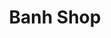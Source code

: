 ---
layout: place
title: Banh Shop
permalink: /texas/dallas/banh-shop.html
stateAbbr: TX
stateName: Texas
cityName: Dallas
seo:
  type: restaurant
  links: http://banhshop.com/
place_id: ChIJowuabmQqTIYRrRrvCk3bbVw
photos:
  - name: >-
      places/ChIJowuabmQqTIYRrRrvCk3bbVw/photos/AeeoHcIwKQKUZPPLhMrvP5Z2sSEXMKAPAmeylqtKhrbMscn1eVWfSK8Ppir9htMy29K4VSTAmxOoisn0RvaJuPQmktSRF1JZsxcXPyRcr4gFnQsQhRm0TcbG5ylLPQYq6MFQikh7K4dBMqYjsY5wfYTZ-AfHk7eoEH-s_JICUGvcjgZa-Sj2_-nccm8mC9_ISkaHJ3KrPJ91ZXMptpK1M88h91eYF5hjFJN5umfhyoM0SuYUwEqmIbbwdFo45HMhRQi-o6jQ2UowKb6264DRo3bVGaEE0bep1cvbIMGTpvqfWJr3jA7KnwWSVBr19bKGI0kBsaUz0-UkmbYQgHzbtDuWMNHU_n6Ih9h9JdqI2c36QhDmuFikEnqyoaPKsHF6RxB9iZTdemBcZu22xJYf9h96xBUP093qGF9-kjaBvSnP_SQzbA
    widthPx: 4000
    heightPx: 3000
    authorAttributions:
      - displayName: Brian Rector
        uri: https://maps.google.com/maps/contrib/117883693685190583212
        photoUri: >-
          https://lh3.googleusercontent.com/a-/ALV-UjXDa-aAS4yQxTrA6jYf_7Jh39s4eYUjijyahGX40I9ISDb8m2_HLQ=s100-p-k-no-mo
    flagContentUri: >-
      https://www.google.com/local/imagery/report/?cb_client=maps_api_places.places_api&image_key=!1e10!2sCIHM0ogKEICAgMCw7se7aA&hl=en-US
    googleMapsUri: >-
      https://www.google.com/maps/place//data=!3m4!1e2!3m2!1sCIHM0ogKEICAgMCw7se7aA!2e10!4m2!3m1!1s0x864c2a646e9a0ba3:0x5c6ddb4d0aef1aad
  - name: >-
      places/ChIJowuabmQqTIYRrRrvCk3bbVw/photos/AeeoHcJugC4bfbY1o8cM5QIqDICmpPM17CP-moxsioSc7ugct2Kc17XzmVmMz2yjpiMF7xqj0R5OoK0ETdhZ983-4fLwrmZR3nVZCRCS5K3xgW3PrtcYzgMTT5x-mk23Wu7zLvMo_PVyv0Rpy_YBMbx3XXYdDCEOnBxItZXby3JDluAY_kUYOlzSP2KZ3GeDkG_ioPRFJkXrDFUXAFP-yy1-1PtAd1_RZo6hfne02YB-wKYv-4a6qK3GqTKAaPJIQf-6VbNtyvqOt09twaaqVX5q0yev5dT6sjfTa9wgyiQsqjEUNZGMekOBWl_8h_NS9muhXArO2r_LFLJPbCUgYbQ8C-6QAqcj3ggEEVOLKfsVkZpErJqebEbOqfRrOCptkIRjm4kSOB9l7wrjTL0yDJAibLt_xsWEfONF8Iurju0fySOYez4
    widthPx: 4000
    heightPx: 3000
    authorAttributions:
      - displayName: Eric Finkelstein
        uri: https://maps.google.com/maps/contrib/111444671146808251214
        photoUri: >-
          https://lh3.googleusercontent.com/a/ACg8ocJvMTFe-XnhkXFW5VFNZ4ngdUxvt3s3uBD8Mhqr_jMQlLXzZQ=s100-p-k-no-mo
    flagContentUri: >-
      https://www.google.com/local/imagery/report/?cb_client=maps_api_places.places_api&image_key=!1e10!2sCIHM0ogKEICAgIDXh8TJ-AE&hl=en-US
    googleMapsUri: >-
      https://www.google.com/maps/place//data=!3m4!1e2!3m2!1sCIHM0ogKEICAgIDXh8TJ-AE!2e10!4m2!3m1!1s0x864c2a646e9a0ba3:0x5c6ddb4d0aef1aad
  - name: >-
      places/ChIJowuabmQqTIYRrRrvCk3bbVw/photos/AeeoHcJD4VUghk6Ro2wVipMtblTZpyW_JbtVP37BAE_-BqzZFsUv9ouAjkFewsW6PTfIvem_VRRcdw4BuVcs5E33tuU1yxF7LSNbOOQ-P9Zr3Dw_2k-PmYPKTHcVnPeXoeZGBJW8wgQnl9sI7SCjSXZ9ripCJV6HQhEBjkpMi_9PGee-HFth6fYnZwGm3NGe-YTmGorJCQxD6giTQAHIDwUO7n4yGEWAORHv4Dc-0iXz6ITFPwdIKmS6jETlEr6Z-qimbg1SzZgwSrqPy7B3yNbfQONHQEUHwYH6K_eWMCdqxoKd8XgdJmcPLvY6FEBkvlFtmHpO4xpXprfNfTZq1pSqwgvlpKZTDQ0XjB-aMCiSmzQMyUgUt2dIvtceD8b6e15dFiWQUCn9VNeILK4scQxsbdIGyluH53llv9fgW3oIgbjDjA
    widthPx: 3024
    heightPx: 4032
    authorAttributions:
      - displayName: Mo Qudsi
        uri: https://maps.google.com/maps/contrib/100426233309513925249
        photoUri: >-
          https://lh3.googleusercontent.com/a-/ALV-UjXnf83jKoIGbSKwaF_mednMUSGE4k_gGFqUq6vuV4RQu2EFW22Z=s100-p-k-no-mo
    flagContentUri: >-
      https://www.google.com/local/imagery/report/?cb_client=maps_api_places.places_api&image_key=!1e10!2sCIHM0ogKEICAgICr6OvgBw&hl=en-US
    googleMapsUri: >-
      https://www.google.com/maps/place//data=!3m4!1e2!3m2!1sCIHM0ogKEICAgICr6OvgBw!2e10!4m2!3m1!1s0x864c2a646e9a0ba3:0x5c6ddb4d0aef1aad
  - name: >-
      places/ChIJowuabmQqTIYRrRrvCk3bbVw/photos/AeeoHcKCEGGIE-EeHU2IUDudG9BlJhvNKicoWpd-_zf7pBMcGt-Jlt5syvduPGumGjsVPCfx42At3RuK29i0K7RtFOyl5vxees-Q0MvUcDPtT4O-A5fJSVQg27lg89WpEdJtwcxG_2FqMf_CzXWBwTdkTfDwrTB-19VHh5-mXHxG35-nolahgEYYivwbE8zU7w0uCR8Py_NE6ojC4ERh6Kqm42zU_je4zR4bcNH12mrIWe2RhWhCfUsAuejcy7CHVjEl439AG-_tZyNmRLdm6-rF0a4QYvL-Y5dRkcmby72b2Sn5pXmXyxhK-vmDZSQpMLv-mk2hmtlYMJP4ZHx3L9mH5qCaDRig5laTATOYVl8C4ytI3RiM49YPEy8BbLViNFWCN1H3zA2tFQ0rsOo8ALdp7xIwkV98mnLSVYrRMDV5Ov5TvQ
    widthPx: 3024
    heightPx: 4032
    authorAttributions:
      - displayName: Shak Mwanse
        uri: https://maps.google.com/maps/contrib/116587343664505727538
        photoUri: >-
          https://lh3.googleusercontent.com/a-/ALV-UjVL1ky19fqY5E2xT57SkO7FzTmpvC5oLN4KrjmiAx9-ca7xtYnYMA=s100-p-k-no-mo
    flagContentUri: >-
      https://www.google.com/local/imagery/report/?cb_client=maps_api_places.places_api&image_key=!1e10!2sCIHM0ogKEICAgMDgu4OYVQ&hl=en-US
    googleMapsUri: >-
      https://www.google.com/maps/place//data=!3m4!1e2!3m2!1sCIHM0ogKEICAgMDgu4OYVQ!2e10!4m2!3m1!1s0x864c2a646e9a0ba3:0x5c6ddb4d0aef1aad
  - name: >-
      places/ChIJowuabmQqTIYRrRrvCk3bbVw/photos/AeeoHcK9UQ1SC5PJd5sj9F54_XudHrWKlBC93ntrirlt66-s_eSznRI_Mz5g-xOucGxy6BKTq1fCCVYcCo6uR7UqKOU1Wfu_NNLivuOGY9l0c_jsOV_x8chPkymnT6V1sej7RIvM5l-n_2bUIPbxcrpOrjzhPS9xKIEkKOYtRKNhcQX-s8MsklwKjnHt9JYFSW5-HTgcPvwtS9Yz9VDuHS8qfrKFK_aQN9KfyPcA25wTdWu3C5ZloQgtBGx1cSI023xZNLGjvvT2aHuyOohTQPN9s1mfx4-rkTIfZcnpnvGXFSnYsAcOMvOgUo7nNU9f3nDwZ9M9MlGbFeP39yCgfUo48VDYDqOVeVdxSF2c8lzChdLzFrjUlxMOg2Y1DjeuESXlgsY4Q81BimawcLhOj0-ZnmDFCQzryICW6HL0F9LWR-VnvJ0
    widthPx: 2448
    heightPx: 3264
    authorAttributions:
      - displayName: Sonia Sanchez M
        uri: https://maps.google.com/maps/contrib/104187848371062639028
        photoUri: >-
          https://lh3.googleusercontent.com/a-/ALV-UjV48rm7BkIaero68zULTa_0KjBj1AEylJEdHDH-spkCPy0RtjBW3Q=s100-p-k-no-mo
    flagContentUri: >-
      https://www.google.com/local/imagery/report/?cb_client=maps_api_places.places_api&image_key=!1e10!2sCIHM0ogKEICAgIDp1tqPigE&hl=en-US
    googleMapsUri: >-
      https://www.google.com/maps/place//data=!3m4!1e2!3m2!1sCIHM0ogKEICAgIDp1tqPigE!2e10!4m2!3m1!1s0x864c2a646e9a0ba3:0x5c6ddb4d0aef1aad
  - name: >-
      places/ChIJowuabmQqTIYRrRrvCk3bbVw/photos/AeeoHcJ2qdvurdpHacDt6yjfxi2twcy1YySad5GOfxw10LS1zcUmQ0G797JMJJqogRv0EHbbJHzUJOESf1Y9Cxo3SGF7DQ-ICyIh2sTPblVTJ-sOmuENU-I-RuSOPNOjWeFE4pvjJDaI6GiAB40rCun7NGgnjCELXrEsNeVR-8DKEAu9buBgxxRfEaQLb3SoDN8VWvX3kOhO-EauEUEoMnvy5cQLibzR498iufPj4RA2-MitRESGUNAY092bPikDv5sNRNFd09gNdx8l-OtfbbQObAUrMFGVmWSfiOi6zxUYmY0uxg9EEilv8-3sJkf0qV1_OwUII2JlLk8s604aQd5SJc1aAF49BFBu-2KR8gYAlPrEt9iA-KhVs0Xab9F08b9w3HTqFJsHHQfmCcF89GTKyklevsN3co8tzzUNmT4MyzA
    widthPx: 3024
    heightPx: 4032
    authorAttributions:
      - displayName: Mai T
        uri: https://maps.google.com/maps/contrib/106037568702452069323
        photoUri: >-
          https://lh3.googleusercontent.com/a-/ALV-UjUCWyUI0o0dORMvSTKkl6JxQ5TWZF_hnfBwRFXyQrskjLEhC7Fg=s100-p-k-no-mo
    flagContentUri: >-
      https://www.google.com/local/imagery/report/?cb_client=maps_api_places.places_api&image_key=!1e10!2sCIHM0ogKEICAgIDn58TkRQ&hl=en-US
    googleMapsUri: >-
      https://www.google.com/maps/place//data=!3m4!1e2!3m2!1sCIHM0ogKEICAgIDn58TkRQ!2e10!4m2!3m1!1s0x864c2a646e9a0ba3:0x5c6ddb4d0aef1aad
  - name: >-
      places/ChIJowuabmQqTIYRrRrvCk3bbVw/photos/AeeoHcIKDpp_grf7uwZHNWuYPjd9kCc2kbggnr-OlJW5PC63Ep9Jaktwb_dgtzcD2qoURRWITjve9N6WmuObXbmAIuTVhPMnbrwSSiaaCZyKPMl2vJsBa9rAXTwbqEd5PriLRhIBziagFlcXgns_imhqTicqVTqJjKJtHC93pQIfOevlc1K3eNvtwOG4Odukw2xGD9yYhoUi-IOci-tWPk0ItQV3tH_y-IEYMeNMkDtAzUMosuFyntV-yc0MB4skiNULWgjPaUOaJkzxvNaYR-ejiWVOKxA6y0LgHRNfncUI4e0GEmuRD1SxIkwfEorQe3VA4bi_NLPUHXHJ77Fyb-kciVullPpnaLwZt0xfEX6GHlZ64OrTSohqzqj0IEDTErYtQ-SlR_OZVhK4kRFXQ5Rctkz3AmMH3Elv_R2wY4j88PU
    widthPx: 3264
    heightPx: 2448
    authorAttributions:
      - displayName: Anthony Martorina
        uri: https://maps.google.com/maps/contrib/109037083038764671871
        photoUri: >-
          https://lh3.googleusercontent.com/a-/ALV-UjWtLP0Bhb3jQVCixET-ASWeaqd8nXvTDO4NgFxewapA603X4-hS=s100-p-k-no-mo
    flagContentUri: >-
      https://www.google.com/local/imagery/report/?cb_client=maps_api_places.places_api&image_key=!1e10!2sCIHM0ogKEICAgICU3dKVKg&hl=en-US
    googleMapsUri: >-
      https://www.google.com/maps/place//data=!3m4!1e2!3m2!1sCIHM0ogKEICAgICU3dKVKg!2e10!4m2!3m1!1s0x864c2a646e9a0ba3:0x5c6ddb4d0aef1aad
  - name: >-
      places/ChIJowuabmQqTIYRrRrvCk3bbVw/photos/AeeoHcLhcl07Cw8_So44nGwCv5K7zhkHlLBeZtUDH_fbJ99ykutcGPbu4zraYXKch6fe7I1ieaejzjyaALRHm64N1LwOubDz8Hhzk_pbZO94FxwXCgP2ZREhZr7i803oOGEloHO3k056MXCvs7NHp_xIyUEu1mBxomKRl5fZGSfwefIDZALFFN4nG52NzzG0-TpMtCDVVfbLzvg_IdwedrrKovRuFrNp9_28UD5ZwA0BrVRp55HxExf3yvbtw-MZMpU1inF_PyFlgpoVRp3CX-9mxsHbWlVtcA1D2FHKgFOL6Z1cGMt49t5kuNmc207-H8Ypo_zsMG2K92uR3Bkpd8XcDDmz-WjM7D9xwzp9HaFyeG5X2mEIK8LySZnMvnb1z0UywVQABmk-l9U1VpRQIbYfiUWjogopiJg9QO4ZqfDy-e95aus
    widthPx: 3344
    heightPx: 2592
    authorAttributions:
      - displayName: Cal N
        uri: https://maps.google.com/maps/contrib/116157971592662457986
        photoUri: >-
          https://lh3.googleusercontent.com/a/ACg8ocKLOgzOaifq-0F058Fefh2BTEJ_FPazX1Q7dGWSRZ-GOc6hMw=s100-p-k-no-mo
    flagContentUri: >-
      https://www.google.com/local/imagery/report/?cb_client=maps_api_places.places_api&image_key=!1e10!2sCIHM0ogKEICAgIDUwbvNuAE&hl=en-US
    googleMapsUri: >-
      https://www.google.com/maps/place//data=!3m4!1e2!3m2!1sCIHM0ogKEICAgIDUwbvNuAE!2e10!4m2!3m1!1s0x864c2a646e9a0ba3:0x5c6ddb4d0aef1aad
  - name: >-
      places/ChIJowuabmQqTIYRrRrvCk3bbVw/photos/AeeoHcLl1xwd0eJUiCLFm4UWx2hroQ3-4szda6kZHIH1skRZHh4iB0xnAfRvlXFft6TvoA4vVLfpKM8qAjZcRgrFbUKxJBIKex9OMSxmLwDpuS7YljtMRpkkJ8da_is-F4cpeVQswRThiWjalvG_Mp5-YUX0CR7z3LFcxUkf8qBYpxXBHwMu70zQPP8dWC0tsD0ilalMusd5l4kwpOuuEzahnuZt6psEgY_XZZvX3M7ROBqhzEK5GsxYEXrUO4vk-V9_C-gsNv1KdfT8LsXUzBw35-N2CoOgsrBgEYJdvUHGqPpzu4SUAZtdNQBY4AaUUMcDx-kV2aNzuw73tdVARpjlaZ-o4WsO3PobW7ytLjiSeZqFEmq6Ro5L9HSdiDvYHj3VhiTPaWO8S7FrGuHJ4M8ZlirnjLGKjZrB-3XC-WHBjv2bMg
    widthPx: 3072
    heightPx: 4080
    authorAttributions:
      - displayName: Yang Wang
        uri: https://maps.google.com/maps/contrib/110770288559971934286
        photoUri: >-
          https://lh3.googleusercontent.com/a/ACg8ocKRw9rNrgEoaKxiKRcUOToQGH-QcFFhOF4qRMphkrnjINeJZz5r=s100-p-k-no-mo
    flagContentUri: >-
      https://www.google.com/local/imagery/report/?cb_client=maps_api_places.places_api&image_key=!1e10!2sCIHM0ogKEICAgMCA37rQVQ&hl=en-US
    googleMapsUri: >-
      https://www.google.com/maps/place//data=!3m4!1e2!3m2!1sCIHM0ogKEICAgMCA37rQVQ!2e10!4m2!3m1!1s0x864c2a646e9a0ba3:0x5c6ddb4d0aef1aad
  - name: >-
      places/ChIJowuabmQqTIYRrRrvCk3bbVw/photos/AeeoHcIDAmzzbF4681Do6YAWIIQmVsXkTqX7deCCoLdPIgbOS1yMVA2ReNrpXN2qEmSIl0TrBHYqYefBaSha9P_h7tHgVQRxSTBs4_hYWPx9TQ82LL0xVJwrZA5lsGNhTeZDf1SmfXhyZSUBCFt4Qxo6ucigeCyDBRBxE2oqjpR_SQo9_gcerajh5VzOgFJ5QxJKIvGjbtijOKwDHYCHnmHyIb7M_Xhrncujsx7FF99kJOtxOHUKYUkrml6PzlfJMhz2l7251JIvl82ydkI-d4k8aJTtD6awlVGN74FtOs5g8Fin3F5R1Oc65f99ff1W9ZXZnM-Qepydf1Drb-sMTCcTgkLhH16FAGhTAne-bDbo2zfGQ_-s8fOqg7X2kX2jarB_DpEljIh6qL0XowFUJ-eREvXP9cRe5HEbIEg-Z_vQ68Y
    widthPx: 4032
    heightPx: 3024
    authorAttributions:
      - displayName: Ankit Agarwal
        uri: https://maps.google.com/maps/contrib/111991538149223236124
        photoUri: >-
          https://lh3.googleusercontent.com/a-/ALV-UjVI7Irc61TZXpD7lIzhNXYA-N5Nx_gmtxDVbYx_04dXkK4miM21sQ=s100-p-k-no-mo
    flagContentUri: >-
      https://www.google.com/local/imagery/report/?cb_client=maps_api_places.places_api&image_key=!1e10!2sCIHM0ogKEICAgIDhsKz9aw&hl=en-US
    googleMapsUri: >-
      https://www.google.com/maps/place//data=!3m4!1e2!3m2!1sCIHM0ogKEICAgIDhsKz9aw!2e10!4m2!3m1!1s0x864c2a646e9a0ba3:0x5c6ddb4d0aef1aad
address: 2400 Aviation Drive Gates C22 and D10, Dallas, TX 75261, USA
street: 2400 Aviation Drive Gates C22 and D10
city: Dallas
state: TX
zip: '75261'
country: USA
neighborhood: null
latitude: '32.897080'
longitude: '-97.035629'
accessibility_options:
  wheelchairAccessibleParking: true
  wheelchairAccessibleEntrance: true
  wheelchairAccessibleRestroom: true
  wheelchairAccessibleSeating: true
business_status: OPERATIONAL
name: Banh Shop
google_maps_links:
  directionsUri: >-
    https://www.google.com/maps/dir//''/data=!4m7!4m6!1m1!4e2!1m2!1m1!1s0x864c2a646e9a0ba3:0x5c6ddb4d0aef1aad!3e0
  placeUri: https://maps.google.com/?cid=6660220547893238445
  writeAReviewUri: >-
    https://www.google.com/maps/place//data=!4m3!3m2!1s0x864c2a646e9a0ba3:0x5c6ddb4d0aef1aad!12e1
  reviewsUri: >-
    https://www.google.com/maps/place//data=!4m4!3m3!1s0x864c2a646e9a0ba3:0x5c6ddb4d0aef1aad!9m1!1b1
  photosUri: >-
    https://www.google.com/maps/place//data=!4m3!3m2!1s0x864c2a646e9a0ba3:0x5c6ddb4d0aef1aad!10e5
primary_type: Vietnamese Restaurant
opening_hours:
  openNow: true
  periods:
    - open:
        day: 0
        hour: 10
        minute: 0
      close:
        day: 0
        hour: 20
        minute: 0
    - open:
        day: 1
        hour: 10
        minute: 0
      close:
        day: 1
        hour: 22
        minute: 0
    - open:
        day: 2
        hour: 10
        minute: 0
      close:
        day: 2
        hour: 20
        minute: 0
    - open:
        day: 3
        hour: 10
        minute: 0
      close:
        day: 3
        hour: 22
        minute: 0
    - open:
        day: 4
        hour: 10
        minute: 0
      close:
        day: 4
        hour: 22
        minute: 0
    - open:
        day: 5
        hour: 10
        minute: 0
      close:
        day: 5
        hour: 19
        minute: 0
    - open:
        day: 6
        hour: 10
        minute: 0
      close:
        day: 6
        hour: 22
        minute: 0
  weekdayDescriptions:
    - 'Monday: 10:00 AM – 10:00 PM'
    - 'Tuesday: 10:00 AM – 8:00 PM'
    - 'Wednesday: 10:00 AM – 10:00 PM'
    - 'Thursday: 10:00 AM – 10:00 PM'
    - 'Friday: 10:00 AM – 7:00 PM'
    - 'Saturday: 10:00 AM – 10:00 PM'
    - 'Sunday: 10:00 AM – 8:00 PM'
  nextCloseTime: '2025-05-04T03:00:00Z'
secondary_opening_hours:
  regular:
    weekdayDescriptions: null
    type: null
  current:
    weekdayDescriptions: null
    type: null
phone: null
price_level: null
price_range: $10 &ndash; $20
rating: '3.8'
rating_count: 445
website: http://banhshop.com/
description: >-
  Discover Banh Shop in Dallas, TX$$$Banh Shop in Dallas, TX, stands out as a
  casual dining spot nestled within the bustling airport environment, offering a
  taste of authentic Vietnamese flavors that appeal to travelers seeking quick
  and satisfying meals. This eatery specializes in fresh Vietnamese dishes like
  banh mi sandwiches and flavorful noodle options, making it a convenient choice
  for those exploring local cuisine on the go. With its accessible features
  including wheelchair-friendly entrances and seating, it caters to a wide range
  of visitors looking for inclusive dining experiences. The menu highlights a
  variety of options that blend traditional tastes with everyday convenience,
  perfect for anyone in the area wanting a break from standard airport fare.
generative_summary: >-
  Discover Banh Shop in Dallas, TX$$$Banh Shop in Dallas, TX, stands out as a
  casual dining spot nestled within the bustling airport environment, offering a
  taste of authentic Vietnamese flavors that appeal to travelers seeking quick
  and satisfying meals. This eatery specializes in fresh Vietnamese dishes like
  banh mi sandwiches and flavorful noodle options, making it a convenient choice
  for those exploring local cuisine on the go. With its accessible features
  including wheelchair-friendly entrances and seating, it caters to a wide range
  of visitors looking for inclusive dining experiences. The menu highlights a
  variety of options that blend traditional tastes with everyday convenience,
  perfect for anyone in the area wanting a break from standard airport fare.
generative_disclosure: Summarized by AI using the Grok-3-Mini model.
reviews: null
review_summary: >-
  What Visitors Are Saying$$$Folks often rave about the tasty Vietnamese
  offerings at this spot, with highlights on the flavorful banh mi sandwiches,
  hearty noodle and rice bowls, and solid vegan choices that keep things fresh
  and inclusive. Many appreciate the welcoming staff and efficient service,
  which make for a smooth and enjoyable meal even in a busy airport setting.
  While some note that prices might feel a bit steep for the portions, the
  overall experience still delivers great value for quick, quality eats. It's
  clear that diners enjoy the reliable flavors and friendly vibe, making it a
  go-to option for anyone passing through. All in all, this place earns solid
  marks for its approachable atmosphere and dependable dishes that leave a
  positive impression.
review_disclosure: Summarized by AI using the Grok-3-Mini model.
parking_options: null
payment_options: null
allow_dogs: null
curbside_pickup: null
delivery: null
dine_in: null
good_for_children: null
good_for_groups: null
good_for_sports: null
live_music: null
menu_for_children: null
outdoor_seating: null
reservable: null
restroom: null
serves_beer: null
serves_breakfast: null
serves_brunch: null
serves_cocktails: null
serves_coffee: null
serves_dinner: null
serves_dessert: null
serves_lunch: null
serves_vegetarian_food: null
serves_wine: null
takeout: null
update_category: enterprise
places_description: null

---